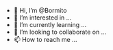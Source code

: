 - 👋 Hi, I’m @Bormito
- 👀 I’m interested in ...
- 🌱 I’m currently learning ...
- 💞️ I’m looking to collaborate on ...
- 📫 How to reach me ...

<!---
Bormito/Bormito is a ✨ special ✨ repository because its `README.md` (this file) appears on your GitHub profile.
You can click the Preview link to take a look at your changes.
--->
